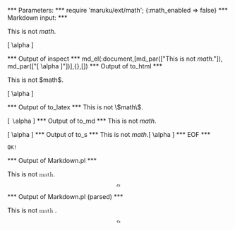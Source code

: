 
*** Parameters: ***
require 'maruku/ext/math'; {:math_enabled => false}
*** Markdown input: ***

This is not $math$.

\[ \alpha \]

*** Output of inspect ***
md_el(:document,[md_par(["This is not $math$."]), md_par(["[ \\alpha ]"])],{},[])
*** Output of to_html ***
<p>This is not $math$.</p>

<p>[ \alpha ]</p>
*** Output of to_latex ***
This is not \$math\$.

[ $\backslash$alpha ]
*** Output of to_md ***
This is not $math$.

[ \alpha ]
*** Output of to_s ***
This is not $math$.[ \alpha ]
*** EOF ***



	OK!



*** Output of Markdown.pl ***
<p>This is not <math xmlns='http://www.w3.org/1998/Math/MathML' display='inline'><mi>math</mi></math>.</p>

<math xmlns='http://www.w3.org/1998/Math/MathML' display='block'><mi>&alpha;</mi></math>

*** Output of Markdown.pl (parsed) ***
<div>
 <p>
  This is not 
  <math display='inline' xmlns='http://www.w3.org/1998/Math/MathML'>
   <mi>
    math
   </mi>
  </math>
  .
 </p>
 <math display='block' xmlns='http://www.w3.org/1998/Math/MathML'>
  <mi>
   &alpha;
  </mi>
 </math>
</div>